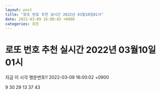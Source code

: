 ```yaml
---
layout: post
title: "로또 번호 추천 실시간 2022년 03월10일01시"
date: 2022-03-09 16:00:02 +0900
categories: 로또
---
```


# 로또 번호 추천 실시간 2022년 03월10일01시

지금 이 시각 행운번호!! 2022-03-09 16:00:02 +0900

 9  30  29  13  37  43 


